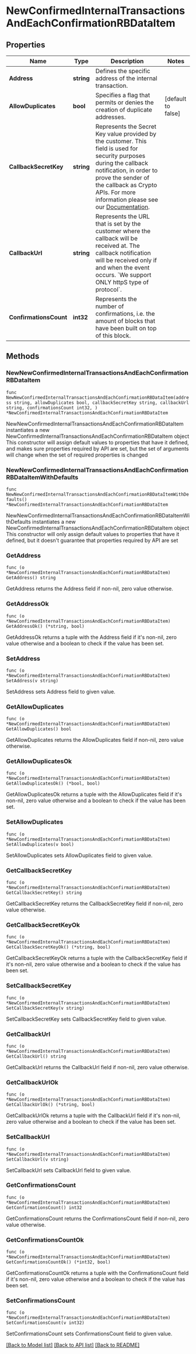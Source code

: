 # NewConfirmedInternalTransactionsAndEachConfirmationRBDataItem

## Properties

Name | Type | Description | Notes
------------ | ------------- | ------------- | -------------
**Address** | **string** | Defines the specific address of the internal transaction. | 
**AllowDuplicates** | **bool** | Specifies a flag that permits or denies the creation of duplicate addresses. | [default to false]
**CallbackSecretKey** | **string** | Represents the Secret Key value provided by the customer. This field is used for security purposes during the callback notification, in order to prove the sender of the callback as Crypto APIs. For more information please see our [Documentation](https://developers.cryptoapis.io/technical-documentation/general-information/callbacks#callback-security). | 
**CallbackUrl** | **string** | Represents the URL that is set by the customer where the callback will be received at. The callback notification will be received only if and when the event occurs. &#x60;We support ONLY httpS type of protocol&#x60;. | 
**ConfirmationsCount** | **int32** | Represents the number of confirmations, i.e. the amount of blocks that have been built on top of this block. | 

## Methods

### NewNewConfirmedInternalTransactionsAndEachConfirmationRBDataItem

`func NewNewConfirmedInternalTransactionsAndEachConfirmationRBDataItem(address string, allowDuplicates bool, callbackSecretKey string, callbackUrl string, confirmationsCount int32, ) *NewConfirmedInternalTransactionsAndEachConfirmationRBDataItem`

NewNewConfirmedInternalTransactionsAndEachConfirmationRBDataItem instantiates a new NewConfirmedInternalTransactionsAndEachConfirmationRBDataItem object
This constructor will assign default values to properties that have it defined,
and makes sure properties required by API are set, but the set of arguments
will change when the set of required properties is changed

### NewNewConfirmedInternalTransactionsAndEachConfirmationRBDataItemWithDefaults

`func NewNewConfirmedInternalTransactionsAndEachConfirmationRBDataItemWithDefaults() *NewConfirmedInternalTransactionsAndEachConfirmationRBDataItem`

NewNewConfirmedInternalTransactionsAndEachConfirmationRBDataItemWithDefaults instantiates a new NewConfirmedInternalTransactionsAndEachConfirmationRBDataItem object
This constructor will only assign default values to properties that have it defined,
but it doesn't guarantee that properties required by API are set

### GetAddress

`func (o *NewConfirmedInternalTransactionsAndEachConfirmationRBDataItem) GetAddress() string`

GetAddress returns the Address field if non-nil, zero value otherwise.

### GetAddressOk

`func (o *NewConfirmedInternalTransactionsAndEachConfirmationRBDataItem) GetAddressOk() (*string, bool)`

GetAddressOk returns a tuple with the Address field if it's non-nil, zero value otherwise
and a boolean to check if the value has been set.

### SetAddress

`func (o *NewConfirmedInternalTransactionsAndEachConfirmationRBDataItem) SetAddress(v string)`

SetAddress sets Address field to given value.


### GetAllowDuplicates

`func (o *NewConfirmedInternalTransactionsAndEachConfirmationRBDataItem) GetAllowDuplicates() bool`

GetAllowDuplicates returns the AllowDuplicates field if non-nil, zero value otherwise.

### GetAllowDuplicatesOk

`func (o *NewConfirmedInternalTransactionsAndEachConfirmationRBDataItem) GetAllowDuplicatesOk() (*bool, bool)`

GetAllowDuplicatesOk returns a tuple with the AllowDuplicates field if it's non-nil, zero value otherwise
and a boolean to check if the value has been set.

### SetAllowDuplicates

`func (o *NewConfirmedInternalTransactionsAndEachConfirmationRBDataItem) SetAllowDuplicates(v bool)`

SetAllowDuplicates sets AllowDuplicates field to given value.


### GetCallbackSecretKey

`func (o *NewConfirmedInternalTransactionsAndEachConfirmationRBDataItem) GetCallbackSecretKey() string`

GetCallbackSecretKey returns the CallbackSecretKey field if non-nil, zero value otherwise.

### GetCallbackSecretKeyOk

`func (o *NewConfirmedInternalTransactionsAndEachConfirmationRBDataItem) GetCallbackSecretKeyOk() (*string, bool)`

GetCallbackSecretKeyOk returns a tuple with the CallbackSecretKey field if it's non-nil, zero value otherwise
and a boolean to check if the value has been set.

### SetCallbackSecretKey

`func (o *NewConfirmedInternalTransactionsAndEachConfirmationRBDataItem) SetCallbackSecretKey(v string)`

SetCallbackSecretKey sets CallbackSecretKey field to given value.


### GetCallbackUrl

`func (o *NewConfirmedInternalTransactionsAndEachConfirmationRBDataItem) GetCallbackUrl() string`

GetCallbackUrl returns the CallbackUrl field if non-nil, zero value otherwise.

### GetCallbackUrlOk

`func (o *NewConfirmedInternalTransactionsAndEachConfirmationRBDataItem) GetCallbackUrlOk() (*string, bool)`

GetCallbackUrlOk returns a tuple with the CallbackUrl field if it's non-nil, zero value otherwise
and a boolean to check if the value has been set.

### SetCallbackUrl

`func (o *NewConfirmedInternalTransactionsAndEachConfirmationRBDataItem) SetCallbackUrl(v string)`

SetCallbackUrl sets CallbackUrl field to given value.


### GetConfirmationsCount

`func (o *NewConfirmedInternalTransactionsAndEachConfirmationRBDataItem) GetConfirmationsCount() int32`

GetConfirmationsCount returns the ConfirmationsCount field if non-nil, zero value otherwise.

### GetConfirmationsCountOk

`func (o *NewConfirmedInternalTransactionsAndEachConfirmationRBDataItem) GetConfirmationsCountOk() (*int32, bool)`

GetConfirmationsCountOk returns a tuple with the ConfirmationsCount field if it's non-nil, zero value otherwise
and a boolean to check if the value has been set.

### SetConfirmationsCount

`func (o *NewConfirmedInternalTransactionsAndEachConfirmationRBDataItem) SetConfirmationsCount(v int32)`

SetConfirmationsCount sets ConfirmationsCount field to given value.



[[Back to Model list]](../README.md#documentation-for-models) [[Back to API list]](../README.md#documentation-for-api-endpoints) [[Back to README]](../README.md)


